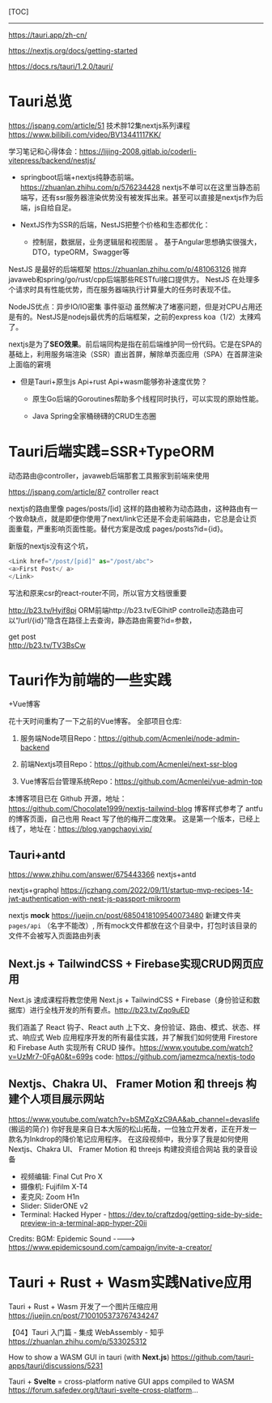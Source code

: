 [TOC]






------------

https://tauri.app/zh-cn/



https://nextjs.org/docs/getting-started

https://docs.rs/tauri/1.2.0/tauri/

# Tauri总览
https://jspang.com/article/51
技术胖12集nextjs系列课程 https://www.bilibili.com/video/BV13441117KK/ 


学习笔记和心得体会：https://lijing-2008.gitlab.io/coderli-vitepress/backend/nestjs/


- springboot后端+nextjs纯静态前端。
https://zhuanlan.zhihu.com/p/576234428
nextjs不单可以在这里当静态前端写，还有ssr服务器渲染优势没有被发挥出来。甚至可以直接是nextjs作为后端，js自给自足。

- NextJS作为SSR的后端，NestJS把整个价格和生态都优化：
    - 控制层，数据层，业务逻辑层和视图层 。 基于Angular思想确实很强大，DTO，typeORM，Swagger等


NestJS 是最好的后端框架 https://zhuanlan.zhihu.com/p/481063126
抛弃javaweb和spring/go/rust/cpp后端那些RESTful接口提供方。
NestJS 在处理多个请求时具有性能优势，而在服务器端执行计算量大的任务时表现不佳。

NodeJS优点：异步IO/IO密集 事件驱动 虽然解决了堵塞问题，但是对CPU占用还是有的。NestJS是nodejs最优秀的后端框架，之前的express koa（1/2）太辣鸡了。

nextjs是为了**SEO效果**。前后端同构是指在前后端维护同一份代码。它是在SPA的基础上，利用服务端渲染（SSR）直出首屏，解除单页面应用（SPA）在首屏渲染上面临的窘境

- 但是Tauri+原生js Api+rust Api+wasm能够弥补速度优势？

    - 原生Go后端的Goroutines帮助多个线程同时执行，可以实现的原始性能。

    - Java Spring全家桶磅礴的CRUD生态圈











# Tauri后端实践=SSR+TypeORM

动态路由@controller，javaweb后端那套工具搬家到前端来使用

https://jspang.com/article/87
controller react

nextjs的路由里像 pages/posts/[id] 这样的路由被称为动态路由，这种路由有一个致命缺点，就是即便你使用了next/link它还是不会走前端路由，它总是会让页面重载，严重影响页面性能。替代方案是改成 pages/posts?id={id}。


新版的nextjs没有这个坑，

```js
<Link href="/post/[pid]" as="/post/abc">
<a>First Post</ a>
</Link>

```
写法和原来csr的react-router不同，所以官方文档很重要


http://b23.tv/Hyif8pi
 ORM前端http://b23.tv/EGlhitP  controlle动态路由可以“/url/{id}”隐含在路径上去查询，静态路由需要?id=参数，

get post  
http://b23.tv/TV3BsCw


# Tauri作为前端的一些实践

+Vue博客

花十天时间重构了一下之前的Vue博客。
全部项目仓库:
1. 服务端Node项目Repo：https://github.com/Acmenlei/node-admin-backend

2. 前端Nextjs项目Repo：https://github.com/Acmenlei/next-ssr-blog

3. Vue博客后台管理系统Repo：https://github.com/Acmenlei/vue-admin-top


本博客项目已在 Github 开源，地址：https://github.com/Chocolate1999/nextjs-tailwind-blog
博客样式参考了 antfu 的博客页面，自己也用 React 写了他的梅开二度效果。
这是第一个版本，已经上线了，地址在：https://blog.yangchaoyi.vip/


## Tauri+antd
https://www.zhihu.com/answer/675443366
nextjs+antd


nextjs+graphql
https://jczhang.com/2022/09/11/startup-mvp-recipes-14-jwt-authentication-with-nest-js-passport-mikroorm


nextjs **mock**
https://juejin.cn/post/6850418109540073480
新建文件夹 `pages/api` （名字不能改）, 所有mock文件都放在这个目录中，打包时该目录的文件不会被写入页面路由列表

## Next.js + TailwindCSS + Firebase实现CRUD网页应用
 Next.js 速成课程将教您使用 Next.js + TailwindCSS + Firebase（身份验证和数据库）进行全栈开发的所有要点。http://b23.tv/Zqo9uED

我们涵盖了 React 钩子、React auth 上下文、身份验证、路由、模式、状态、样式、响应式 Web 应用程序开发的所有最佳实践，并了解我们如何使用 Firestore 和 Firebase Auth 实现所有 CRUD 操作。https://www.youtube.com/watch?v=UzMr7-0FgA0&t=699s
code: https://github.com/jamezmca/nextjs-todo

## Nextjs、Chakra UI、 Framer Motion 和 threejs 构建个人项目展示网站
https://www.youtube.com/watch?v=bSMZgXzC9AA&ab_channel=devaslife 
(搬运的简介)
你好我是来自日本大阪的松山拓哉，一位独立开发者，正在开发一款名为Inkdrop的降价笔记应用程序。
在这段视频中，我分享了我是如何使用 Nextjs、Chakra UI、 Framer Motion 和 threejs 构建投资组合网站
 我的录音设备
* 视频编辑: Final Cut Pro X
* 摄像机: Fujifilm X-T4
* 麦克风: Zoom H1n
* Slider: SliderONE v2
* Terminal: Hacked Hyper - https://dev.to/craftzdog/getting-side-by-side-preview-in-a-terminal-app-hyper-20ii

Credits:
 BGM: Epidemic Sound ---->     https://www.epidemicsound.com/campaign/invite-a-creator/ 


# Tauri + Rust + Wasm实践Native应用
Tauri + Rust + Wasm 开发了一个图片压缩应用
https://juejin.cn/post/7100105373767434247

【04】Tauri 入门篇 - 集成 WebAssembly - 知乎
https://zhuanlan.zhihu.com/p/533025312


How to show a WASM GUI in tauri (with **Next.js**)
https://github.com/tauri-apps/tauri/discussions/5231



Tauri + **Svelte** = cross-platform native GUI apps compiled to WASM
https://forum.safedev.org/t/tauri-svelte-cross-platform...





















